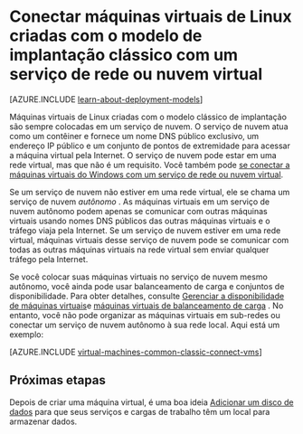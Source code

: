 <properties
    pageTitle="Conectar Linux VMs em um serviço de nuvem | Microsoft Azure"
    description="Conecte máquinas virtuais de Linux criadas com o modelo de implantação clássico para um serviço de nuvem Azure ou uma rede virtual."
    services="virtual-machines-linux"
    documentationCenter=""
    authors="cynthn"
    manager="timlt"
    editor=""
    tags="azure-service-management"/>

<tags
    ms.service="virtual-machines-linux"
    ms.workload="infrastructure-services"
    ms.tgt_pltfrm="vm-linux"
    ms.devlang="na"
    ms.topic="article"
    ms.date="07/06/2016"
    ms.author="cynthn"/>

# <a name="connect-linux-virtual-machines-created-with-the-classic-deployment-model-with-a-virtual-network-or-cloud-service"></a>Conectar máquinas virtuais de Linux criadas com o modelo de implantação clássico com um serviço de rede ou nuvem virtual

[AZURE.INCLUDE [learn-about-deployment-models](../../includes/learn-about-deployment-models-classic-include.md)]

Máquinas virtuais de Linux criadas com o modelo clássico de implantação são sempre colocadas em um serviço de nuvem. O serviço de nuvem atua como um contêiner e fornece um nome DNS público exclusivo, um endereço IP público e um conjunto de pontos de extremidade para acessar a máquina virtual pela Internet. O serviço de nuvem pode estar em uma rede virtual, mas que não é um requisito. Você também pode [se conectar a máquinas virtuais do Windows com um serviço de rede ou nuvem virtual](virtual-machines-windows-classic-connect-vms.md).

Se um serviço de nuvem não estiver em uma rede virtual, ele se chama um serviço de nuvem *autônomo* . As máquinas virtuais em um serviço de nuvem autônomo podem apenas se comunicar com outras máquinas virtuais usando nomes DNS públicos das outras máquinas virtuais e o tráfego viaja pela Internet. Se um serviço de nuvem estiver em uma rede virtual, máquinas virtuais desse serviço de nuvem pode se comunicar com todas as outras máquinas virtuais na rede virtual sem enviar qualquer tráfego pela Internet.

Se você colocar suas máquinas virtuais no serviço de nuvem mesmo autônomo, você ainda pode usar balanceamento de carga e conjuntos de disponibilidade. Para obter detalhes, consulte [Gerenciar a disponibilidade de máquinas virtuais](virtual-machines-linux-manage-availability.md)e [máquinas virtuais de balanceamento de carga](virtual-machines-linux-load-balance.md) . No entanto, você não pode organizar as máquinas virtuais em sub-redes ou conectar um serviço de nuvem autônomo à sua rede local. Aqui está um exemplo:

[AZURE.INCLUDE [virtual-machines-common-classic-connect-vms](../../includes/virtual-machines-common-classic-connect-vms.md)]

## <a name="next-steps"></a>Próximas etapas

Depois de criar uma máquina virtual, é uma boa ideia [Adicionar um disco de dados](virtual-machines-linux-classic-attach-disk.md) para que seus serviços e cargas de trabalho têm um local para armazenar dados. 



